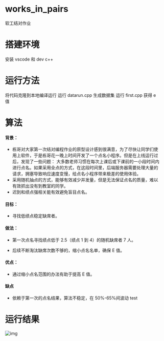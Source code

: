 # works_in_pairs

软工结对作业

# 搭建环境

安装 vscode 和 dev c++

# 运行方法

将代码克隆到本地编译运行
运行 datarun.cpp 生成数据集
运行 first.cpp 获得 e 值

# 算法

#### 背景：

- 栋哥对大家第一次结对编程作业的原型设计感到很满意，为了尽快让同学们使用上软件，于是栋哥花一晚上时间开发了一个点名小程序。但是在上线运行过后，发现了一些问题：
  大多数老师习惯在每次上课后或下课前的一小段时间内进行点名。如果采用全点的方式，在这段时间里，后端服务器需要处理大量的请求，拥塞导致响应速度变慢，给点名小程序带来极差的使用体验。
- 采用随机抽点的方式，能够有效减少并发量，但是无法保证点名的质量，难以有效抓出没有到教室的同学。
- 迟到和绩点强相关能有效避免盲目点名。

#### 目标：

- 寻找低绩点稳定缺席者。

#### 做法：

- 第一次点名寻找绩点低于 2.5（绩点 1 到 4）的随机缺席者 7 人。

- 后续不断淘汰缺席次数不够的，缩小点名名单，确保 E 值。

#### 优点：

- 通过缩小点名范围的办法有助于提高 E 值。

#### 缺点

- 依赖于第一次的点名结果，算法不稳定，在 50%-65%间波动   test

# 运行结果

![img](https://img-community.csdnimg.cn/images/0e57e06c8c944e46ad0b7032b3482757.png "#left")
